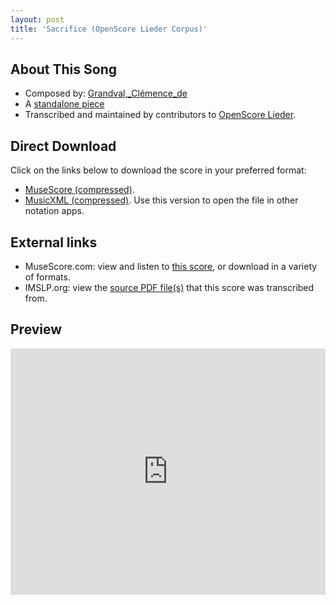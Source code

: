 ```yaml
---
layout: post
title: 'Sacrifice (OpenScore Lieder Corpus)'
---
```


## About This Song

- Composed by: [Grandval,_Clémence_de](https://fourscoreandmore.org/openscore/lieder/Grandval,_Clémence_de)
- A [standalone piece](https://fourscoreandmore.org/openscore/lieder/Grandval,_Clémence_de/_)
- Transcribed and maintained by contributors to [OpenScore Lieder].

[OpenScore Lieder]: https://musescore.com/openscore-lieder-corpus

## Direct Download

Click on the links below to download the score in your preferred format:
- [MuseScore (compressed)](https://github.com/openscore/lieder/blob/main/scores/Grandval,_Clémence_de/_/Sacrifice/lc6626922.mscz?raw=true).
- [MusicXML (compressed)](https://github.com/openscore/lieder/blob/main/scores/Grandval,_Clémence_de/_/Sacrifice/lc6626922.mxl?raw=true). Use this version to open the file in other notation apps.

## External links

- MuseScore.com: view and listen to [this score][MuseScore], or download in a variety of formats.
- IMSLP.org: view the [source PDF file(s)][IMSLP] that this score was transcribed from.

[MuseScore]: https://musescore.com/score/6626922
[IMSLP]: https://imslp.org/wiki/Special:ReverseLookup/243472

## Preview

<iframe width="100%" height="394" src="https://musescore.com/openscore-lieder-corpus/scores/6626922/embed" frameborder="0" allowfullscreen allow="autoplay; fullscreen"></iframe>
